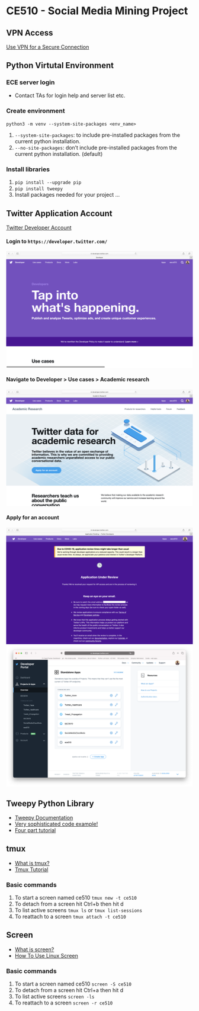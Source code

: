 # CE510 - Social Media Mining Project

## VPN Access
[Use VPN for a Secure Connection](https://www.it.northwestern.edu/oncampus/vpn/)

## Python Virtutal Environment
### ECE server login
- Contact TAs for login help and server list etc.


### Create environment
`python3 -m venv --system-site-packages <env_name>`

1. `--system-site-packages`: to include pre-installed packages from the current python installation.
2. `--no-site-packages`: don’t include pre-installed packages from the current python installation. (default)


### Install libraries
1. `pip install --upgrade pip`
2. `pip install tweepy`
3. Install packages needed for your project ...

## Twitter Application Account
[Twitter Developer Account](https://developer.twitter.com/en)

#### Login to `https://developer.twitter.com/`
![](/images/developer_account.png)

#### Navigate to Developer > Use cases > Academic research
![](/images/use_case_academic.png)

#### Apply for an account
![](/images/app_review.png)
![](/images/apps.png)

## Tweepy Python Library
- [Tweepy Documentation](http://docs.tweepy.org/en/latest/)
- [Very sophisticated code example!](https://github.com/reda-bahrani/CE510-Social-Media-Mining/blob/master/code/tweepy_example.py)
- [Four part tutorial](https://www.youtube.com/watch?v=wlnx-7cm4Gg)

## tmux
- [What is tmux?](https://medium.com/@tholex/what-is-tmux-and-why-would-you-want-it-for-frontend-development-e43e8f370ef2)
- [Tmux Tutorial](https://leimao.github.io/blog/Tmux-Tutorial/)

### Basic commands
1. To start a screen named ce510 `tmux new -t ce510`
2. To detach from a screen hit Ctrl+b then hit d
3. To list active screens `tmux ls` or `tmux list-sessions`
4. To reattach to a screen `tmux attach -t ce510`

## Screen
- [What is screen?](https://www.geeksforgeeks.org/screen-command-in-linux-with-examples/)
- [How To Use Linux Screen](https://linuxize.com/post/how-to-use-linux-screen/)

### Basic commands
1. To start a screen named ce510 `screen -S ce510`
2. To detach from a screen hit Ctrl+a then hit d
3. To list active screens `screen -ls`
4. To reattach to a screen `screen -r ce510`
